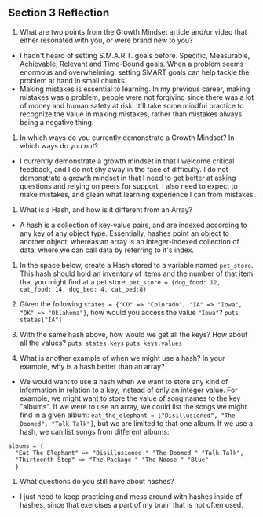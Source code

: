 ## Section 3 Reflection

1. What are two points from the Growth Mindset article and/or video that either resonated with you, or were brand new to you?
  * I hadn't heard of setting S.M.A.R.T. goals before. Specific, Measurable, Achievable, Relevant and Time-Bound goals. When a problem seems enormous and overwhelming, setting SMART goals can help tackle the problem at hand in small chunks.
  * Making mistakes is essential to learning. In my previous career, making mistakes was a problem, people were not forgiving since there was a lot of money and human safety at risk. It'll take some mindful practice to recognize the value in making mistakes, rather than mistakes always being a negative thing.

1. In which ways do you currently demonstrate a Growth Mindset? In which ways do you _not_?
  * I currently demonstrate a growth mindset in that I welcome critical feedback, and I do not shy away in the face of difficulty. I do not demonstrate a growth mindset in that I need to get better at asking questions and relying on peers for support. I also need to expect to make mistakes, and glean what learning experience I can from mistakes.

1. What is a Hash, and how is it different from an Array?
  * A hash is a collection of key-value pairs, and are indexed according to any key of any object type. Essentially, hashes point an object to another object, whereas an array is an integer-indexed collection of data, where we can call data by referring to it's index.

1. In the space below, create a Hash stored to a variable named `pet_store`.  This hash should hold an inventory of items and the number of that item that you might find at a pet store.
`pet_store = {dog_food: 12, cat_food: 14, dog_bed: 4, cat_bed:8}`

1. Given the following `states = {"CO" => "Colorado", "IA" => "Iowa", "OK" => "Oklahoma"}`, how would you access the value `"Iowa"`?
`puts states["IA"]`
1. With the same hash above, how would we get all the keys?  How about all the values?
`puts states.keys`
`puts keys.values`
1. What is another example of when we might use a hash?  In your example, why is a hash better than an array?
* We would want to use a hash when we want to store any kind of information in relation to a key, instead of only an integer value. For example, we might want to store the value of song names to the key "albums". If we were to use an array, we could list the songs we might find in a given album:
`eat_the_elephant = ["Disillusioned", "The Doomed", "Talk Talk"]`, but we are limited to that one album. If we use a hash, we can list songs from different albums:
```
albums = {
  "Eat The Elephant" => "Disillusioned " "The Doomed " "Talk Talk",
  "Thirteenth Step" => "The Package " "The Noose " "Blue"
  }

```
1. What questions do you still have about hashes?
 * I just need to keep practicing and mess around with hashes inside of hashes, since that exercises a part of my brain that is not often used.  
